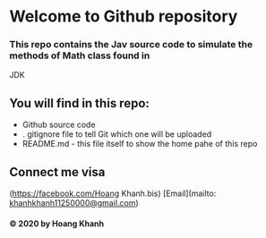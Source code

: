 # Welcome to Github repository

### This repo contains the Jav source code to simulate the methods of Math class found in 
JDK

## You will find in this repo:
* Github source code 
* . gitignore file to tell Git which one will be uploaded
* README.md - this file itself to show the home pahe of this repo

## Connect me visa
(https://facebook.com/Hoang Khanh.bis)
[Email](mailto: khanhkhanh11250000@gmail.com)

#### © 2020 by Hoang Khanh